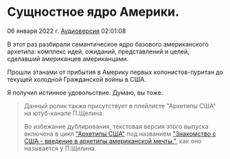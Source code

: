 # Сущностное ядро Америки.

06 января 2022 г. [Аудиоверсия](https://www.youtube.com/watch?v=_7mHRJbahjY) 02:01:08

В этот раз разбирали семантическое ядро базового американского архетипа: комплекс идей, ожиданий, представлений и целей, сделавший американцев американцами.

Прошли этанами от прибытия в Америку первых колонистов-пуритан до текущей холодной Гражданской войны в США. 

Я получил истинное удовольствие. Думаю, вы тоже.

> Данный ролик также присутствует в плейлисте "Архетипы США" на ютуб-канале П.Щелина.
> 
> Во избежание дублирования, текстовая версия этого выпуска включена в цикл ["Архетипы США"](/content/Usa/README.md)
> под названием ["Знакомство с США - введение в архетипы американской мечты."]((/content/Usa/2022_01_06.md)), как оно называется у П.Щелина.
